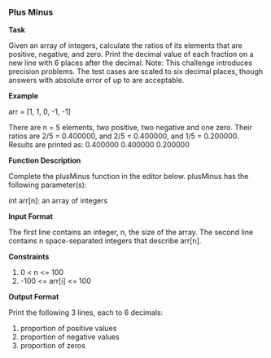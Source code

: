 ### Plus Minus

**Task**

Given an array of integers, calculate the ratios of its elements that are positive, negative, and zero. 
Print the decimal value of each fraction on a new line with 6 places after the decimal.
Note: This challenge introduces precision problems. The test cases are scaled to six decimal places, though answers with
absolute error of up to  are acceptable.

**Example**

arr = [1, 1, 0, -1, -1]

There are n = 5 elements, two positive, two negative and one zero. Their ratios are 2/5 = 0.400000,  and 2/5 = 0.400000,
and 1/5 = 0.200000. Results are printed as:
0.400000
0.400000
0.200000

**Function Description**

Complete the plusMinus function in the editor below.
plusMinus has the following parameter(s):

int arr[n]: an array of integers

**Input Format**

The first line contains an integer, n, the size of the array.
The second line contains n space-separated integers that describe arr[n].

**Constraints**

1. 0 < n <= 100
2. -100 <= arr[i] <= 100

**Output Format**

Print the following 3 lines, each to 6 decimals:
1. proportion of positive values
2. proportion of negative values
3. proportion of zeros